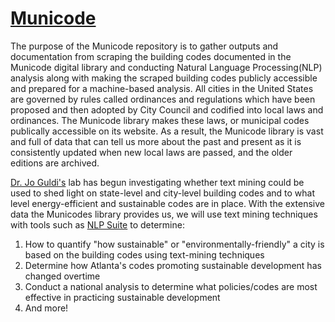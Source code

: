 # [Municode](https://library.municode.com/)
The purpose of the Municode repository is to gather outputs and documentation from scraping the building codes documented in the Municode digital library and conducting Natural Language Processing(NLP) analysis along with making the scraped building codes publicly accessible and prepared for a machine-based analysis. All cities in the United States are governed by rules called ordinances and regulations which have been proposed and then adopted by City Council and codified into local laws and ordinances. The Municode library makes these laws, or municipal codes publically accessible on its website. As a result, the Municode library is vast and full of data that can tell us more about the past and present as it is consistently updated when new local laws are passed, and the older editions are archived.

[Dr. Jo Guldi's](https://www.joguldi.com/) lab has begun investigating whether text mining could be used to shed light on state-level and city-level building codes and to what level energy-efficient and sustainable codes are in place. With the extensive data the Municodes library provides us, we will use text mining techniques with tools such as [NLP Suite](https://github.com/NLP-Suite/NLP-Suite/wiki/About) to determine:
  1. How to quantify "how sustainable" or "environmentally-friendly" a city is based on the building codes using text-mining techniques
  2. Determine how Atlanta's codes promoting sustainable development has changed overtime
  3. Conduct a national analysis to determine what policies/codes are most effective in practicing sustainable development
  4. And more!
